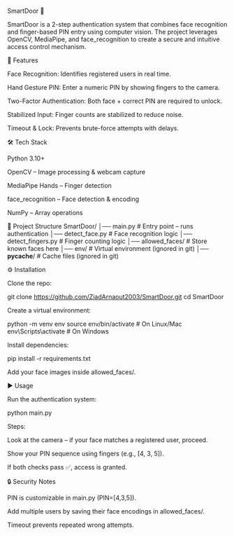 SmartDoor 🔐

SmartDoor is a 2-step authentication system that combines face recognition and finger-based PIN entry using computer vision.
The project leverages OpenCV, MediaPipe, and face_recognition to create a secure and intuitive access control mechanism.

🚀 Features

Face Recognition: Identifies registered users in real time.

Hand Gesture PIN: Enter a numeric PIN by showing fingers to the camera.

Two-Factor Authentication: Both face + correct PIN are required to unlock.

Stabilized Input: Finger counts are stabilized to reduce noise.

Timeout & Lock: Prevents brute-force attempts with delays.

🛠️ Tech Stack

Python 3.10+

OpenCV
 – Image processing & webcam capture

MediaPipe Hands
 – Finger detection

face_recognition
 – Face detection & encoding

NumPy – Array operations

📂 Project Structure
SmartDoor/
│── main.py                 # Entry point – runs authentication
│── detect_face.py           # Face recognition logic
│── detect_fingers.py        # Finger counting logic
│── allowed_faces/           # Store known faces here
│── env/                     # Virtual environment (ignored in git)
│── __pycache__/             # Cache files (ignored in git)

⚙️ Installation

Clone the repo:

git clone https://github.com/ZiadArnaout2003/SmartDoor.git
cd SmartDoor


Create a virtual environment:

python -m venv env
source env/bin/activate   # On Linux/Mac
env\Scripts\activate      # On Windows


Install dependencies:

pip install -r requirements.txt


Add your face images inside allowed_faces/.

▶️ Usage

Run the authentication system:

python main.py


Steps:

Look at the camera – if your face matches a registered user, proceed.

Show your PIN sequence using fingers (e.g., [4, 3, 5]).

If both checks pass ✅, access is granted.

🔒 Security Notes

PIN is customizable in main.py (PIN=[4,3,5]).

Add multiple users by saving their face encodings in allowed_faces/.

Timeout prevents repeated wrong attempts.
